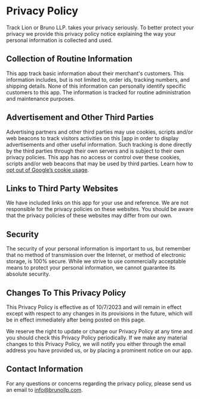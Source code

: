 # Privacy Policy

Track Lion or Bruno LLP. takes your privacy seriously. To better protect your privacy we provide this privacy policy notice explaining the way your personal information is collected and used.


## Collection of Routine Information

This app track basic information about their merchant's customers. This information includes, but is not limited to, order ids, tracking numbers, and shipping details. None of this information can personally identify specific customers to this app. The information is tracked for routine administration and maintenance purposes.

## Advertisement and Other Third Parties

Advertising partners and other third parties may use cookies, scripts and/or web beacons to track visitors activities on this [app in order to display advertisements and other useful information. Such tracking is done directly by the third parties through their own servers and is subject to their own privacy policies. This app has no access or control over these cookies, scripts and/or web beacons that may be used by third parties. Learn how to [opt out of Google’s cookie usage](http://www.google.com/privacy_ads.html).


## Links to Third Party Websites

We have included links on this app for your use and reference. We are not responsible for the privacy policies on these websites. You should be aware that the privacy policies of these websites may differ from our own.


## Security

The security of your personal information is important to us, but remember that no method of transmission over the Internet, or method of electronic storage, is 100% secure. While we strive to use commercially acceptable means to protect your personal information, we cannot guarantee its absolute security.


## Changes To This Privacy Policy

This Privacy Policy is effective as of 10/7/2023 and will remain in effect except with respect to any changes in its provisions in the future, which will be in effect immediately after being posted on this page.

We reserve the right to update or change our Privacy Policy at any time and you should check this Privacy Policy periodically. If we make any material changes to this Privacy Policy, we will notify you either through the email address you have provided us, or by placing a prominent notice on our app.


## Contact Information

For any questions or concerns regarding the privacy policy, please send us an email to info@brunollp.com.
